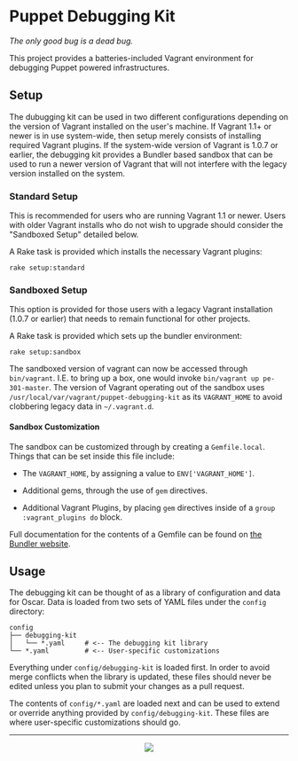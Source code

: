 # Puppet Debugging Kit
_The only good bug is a dead bug._

This project provides a batteries-included Vagrant environment for debugging Puppet powered infrastructures.

## Setup

The dubugging kit can be used in two different configurations depending on the version of Vagrant installed on the user's machine.
If Vagrant 1.1+ or newer is in use system-wide, then setup merely consists of installing required Vagrant plugins.
If the system-wide version of Vagrant is 1.0.7 or earlier, the debugging kit provides a Bundler based sandbox that can be used to run a newer version of Vagrant that will not interfere with the legacy version installed on the system.

### Standard Setup

This is recommended for users who are running Vagrant 1.1 or newer.
Users with older Vagrant installs who do not wish to upgrade should consider the "Sandboxed Setup" detailed below.

A Rake task is provided which installs the necessary Vagrant plugins:

    rake setup:standard

### Sandboxed Setup

This option is provided for those users with a legacy Vagrant installation (1.0.7 or earlier) that needs to remain functional for other projects.

A Rake task is provided which sets up the bundler environment:

    rake setup:sandbox

The sandboxed version of vagrant can now be accessed through `bin/vagrant`.
I.E. to bring up a box, one would invoke `bin/vagrant up pe-301-master`.
The version of Vagrant operating out of the sandbox uses `/usr/local/var/vagrant/puppet-debugging-kit` as its `VAGRANT_HOME` to avoid clobbering legacy data in `~/.vagrant.d`.

#### Sandbox Customization

The sandbox can be customized through by creating a `Gemfile.local`.
Things that can be set inside this file include:

  - The `VAGRANT_HOME`, by assigning a value to `ENV['VAGRANT_HOME']`.

  - Additional gems, through the use of `gem` directives.

  - Additional Vagrant Plugins, by placing `gem` directives inside of a `group :vagrant_plugins do` block.

Full documentation for the contents of a Gemfile can be found on [the Bundler website](http://bundler.io/v1.3/gemfile.html).

## Usage

The debugging kit can be thought of as a library of configuration and data for Oscar.
Data is loaded from two sets of YAML files under the `config` directory:

```
config
├── debugging-kit
│   └── *.yaml     # <-- The debugging kit library
└── *.yaml         # <-- User-specific customizations
```

Everything under `config/debugging-kit` is loaded first.
In order to avoid merge conflicts when the library is updated, these files should never be edited unless you plan to submit your changes as a pull request.

The contents of `config/*.yaml` are loaded next and can be used to extend or override anything provided by `config/debugging-kit`.
These files are where user-specific customizations should go.

---
<p align="center">
  <img src="http://i.imgur.com/TFTT0Jh.png" />
</p>
